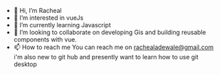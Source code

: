 - 👋 Hi, I’m Racheal
- 👀 I’m interested in vueJs
- 🌱 I’m currently learning Javascript
- 💞️ I’m looking to collaborate on developing Gis and building reusable components with vue.
- 📫 How to reach me You can reach me on rachealadewale@gmail.com
i'm also new to git hub and presently want to learn how to use git desktop
<!---
i759/i759 is a ✨ special ✨ repository because its `README.md` (this file) appears on your GitHub profile.
You can click the Preview link to take a look at your changes.
--->
